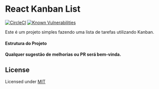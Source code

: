 # React Kanban List

[![CircleCI](https://circleci.com/gh/Oda2/react-kanban-list.svg?style=shield)](https://circleci.com/gh/Oda2/react-kanban-list)
[![Known Vulnerabilities](https://snyk.io/test/github/Oda2/hapi-boilerplate/badge.svg?targetFile=package.json)](https://snyk.io/test/github/Oda2/hapi-boilerplate?targetFile=package.json)


Este é um projeto simples fazendo uma lista de tarefas utilizando Kanban.

#### Estrutura do Projeto

#### Qualquer sugestão de melhorias ou PR será bem-vinda.

## License
Licensed under [MIT](https://github.com/Oda2/react-kanban-list/blob/master/LICENSE)
